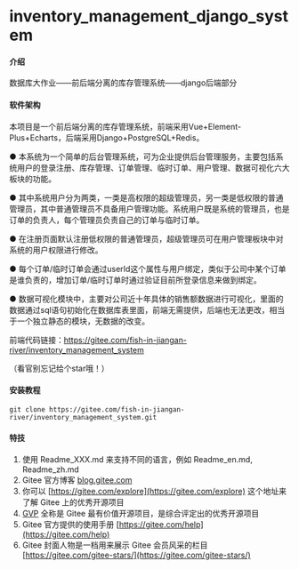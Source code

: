# inventory_management_django_system

#### 介绍
数据库大作业——前后端分离的库存管理系统——django后端部分

#### 软件架构
本项目是一个前后端分离的库存管理系统，前端采用Vue+Element-Plus+Echarts，后端采用Django+PostgreSQL+Redis。

● 本系统为一个简单的后台管理系统，可为企业提供后台管理服务，主要包括系统用户的登录注册、库存管理、订单管理、临时订单、用户管理、数据可视化六大板块的功能。

● 其中系统用户分为两类，一类是高权限的超级管理员，另一类是低权限的普通管理员，其中普通管理员不具备用户管理功能。系统用户既是系统的管理员，也是订单的负责人，每个管理员负责自己的订单与临时订单。

● 在注册页面默认注册低权限的普通管理员，超级管理员可在用户管理板块中对系统的用户权限进行修改。

● 每个订单/临时订单会通过userId这个属性与用户绑定，类似于公司中某个订单是谁负责的，增加订单/临时订单时通过验证目前所登录信息来做到绑定。

● 数据可视化模块中，主要对公司近十年具体的销售额数据进行可视化，里面的数据通过sql语句初始化在数据库表里面，前端无需提供，后端也无法更改，相当于一个独立静态的模块，无数据的改变。

前端代码链接：https://gitee.com/fish-in-jiangan-river/inventory_management_system

（看官别忘记给个star哦！）


#### 安装教程

`git clone https://gitee.com/fish-in-jiangan-river/inventory_management_system.git`


#### 特技

1.  使用 Readme\_XXX.md 来支持不同的语言，例如 Readme\_en.md, Readme\_zh.md
2.  Gitee 官方博客 [blog.gitee.com](https://blog.gitee.com)
3.  你可以 [https://gitee.com/explore](https://gitee.com/explore) 这个地址来了解 Gitee 上的优秀开源项目
4.  [GVP](https://gitee.com/gvp) 全称是 Gitee 最有价值开源项目，是综合评定出的优秀开源项目
5.  Gitee 官方提供的使用手册 [https://gitee.com/help](https://gitee.com/help)
6.  Gitee 封面人物是一档用来展示 Gitee 会员风采的栏目 [https://gitee.com/gitee-stars/](https://gitee.com/gitee-stars/)
